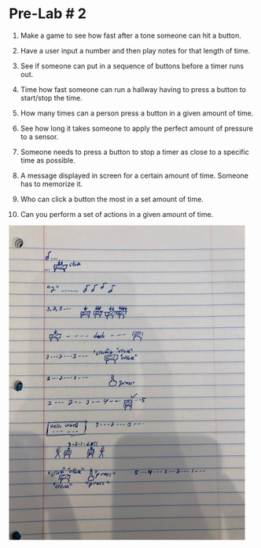 # Pre-Lab # 2

1. Make a game to see how fast after a tone someone can hit a button. 

2. Have a user input a number and then play notes for that length of time. 

3. See if someone can put in a sequence of buttons before a timer runs out. 

4. Time how fast someone can run a hallway having to press a button to start/stop the time. 

5. How many times can a person press a button in a given amount of time.

6. See how long it takes someone to apply the perfect amount of pressure to a sensor. 

7. Someone needs to press a button to stop a timer as close to a specific time as possible. 

8. A message displayed in screen for a certain amount of time. Someone has to memorize it. 

9. Who can click a button the most in a set amount of time. 

10. Can you perform a set of actions in a given amount of time. 

![Sketch of Ideas](https://github.com/ababushkin6/Interactive-Lab-Hub/blob/master/Pre-Labs/Pre%20Lab%232/Prelab%232%20Sketch.jpg)
